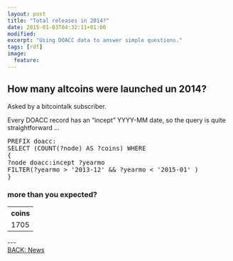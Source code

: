 ```yaml
---
layout: post
title: "Total releases in 2014?"
date: 2015-01-03T04:32:11+01:00
modified:
excerpt: "Using DOACC data to answer simple questions."
tags: [rdf]
image:
  feature:
---
```


<h2>How many altcoins were launched un 2014?</h2>

<p>Asked by a bitcointalk subscriber.</p>
<p>Every DOACC record has an “incept” YYYY-MM date, so the query is quite straightforward ...</p>

<div class="ui segment">
<pre>PREFIX doacc: <http://purl.org/net/bel-epa/doacc#>
SELECT (COUNT(?node) AS ?coins) WHERE 
{
?node doacc:incept ?yearmo
FILTER(?yearmo > '2013-12' && ?yearmo < '2015-01' )
}</pre>
</div>

<h3>more than you expected?</h3>

<div class="ui segment">
<table class="ui striped table">
<tr><th>coins</th></tr>
<tr><td>1705</td></tr>
</table>
</div>
---

<div><a markdown="0" href="{{ site.url }}/news" class="ui button blue huge top-20">BACK: News</a></div>
